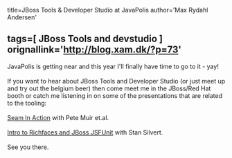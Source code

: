 title=JBoss Tools &amp; Developer Studio at JavaPolis
author='Max Rydahl Andersen'

tags=[ JBoss Tools and devstudio ]
orignallink='http://blog.xam.dk/?p=73'
---
<div><p>JavaPolis is getting near and this year I'll finally have time to go to it - yay!
<br><br>
If you want to hear about JBoss Tools and Developer Studio (or just meet up and try out the belgium beer) then come meet me in the JBoss/Red Hat booth or catch me listening in on some of the presentations that are related to the tooling:
<br><br><a href="http://www.javapolis.com/confluence/display/JP07/Seam+in+Action">Seam In Action</a> with Pete Muir et.al.
<br><br><a href="http://www.javapolis.com/confluence/display/JP07/Intro+to+Exadel+RichFaces+and+JBoss+JSFUnit">Intro to Richfaces and JBoss JSFUnit</a> with Stan Silvert.
<br><br>
See you there.
</p></div>
